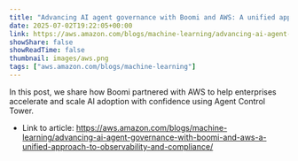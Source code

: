 ```yaml
---
title: "Advancing AI agent governance with Boomi and AWS: A unified approach to observability and compliance"
date: 2025-07-02T19:22:05+00:00
link: https://aws.amazon.com/blogs/machine-learning/advancing-ai-agent-governance-with-boomi-and-aws-a-unified-approach-to-observability-and-compliance/
showShare: false
showReadTime: false
thumbnail: images/aws.png
tags: ["aws.amazon.com/blogs/machine-learning"]
---
```

In this post, we share how Boomi partnered with AWS to help enterprises accelerate and scale AI adoption with confidence using Agent Control Tower.

- Link to article: https://aws.amazon.com/blogs/machine-learning/advancing-ai-agent-governance-with-boomi-and-aws-a-unified-approach-to-observability-and-compliance/